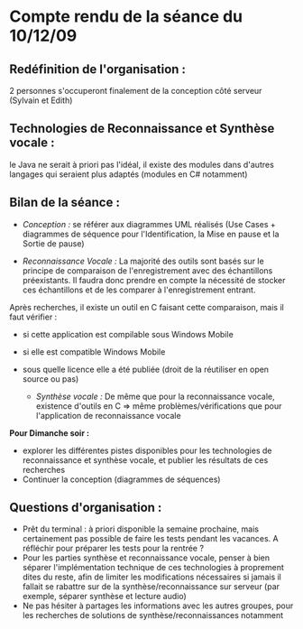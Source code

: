 # Compte rendu de la séance du 10/12/09 #


## Redéfinition de l'organisation : ##
2 personnes s'occuperont finalement de la conception côté serveur (Sylvain et Edith)



## Technologies de Reconnaissance et Synthèse vocale : ##
le Java ne serait à priori pas l'idéal, il existe des modules dans d'autres langages qui seraient plus adaptés (modules en C# notamment)



## Bilan de la séance : ##
  * _Conception :_
se référer aux diagrammes UML réalisés (Use Cases + diagrammes de séquence pour l'Identification, la Mise en pause et la Sortie de pause)

  * _Reconnaissance Vocale :_
La majorité des outils sont basés sur le principe de comparaison de l'enregistrement avec des échantillons préexistants.
Il faudra donc prendre en compte la nécessité de stocker ces échantillons et de les comparer à l'enregistrement entrant.

Après recherches, il existe un outil en C faisant cette comparaison, mais il faut vérifier :
- si cette application est compilable sous Windows Mobile
- si elle est compatible Windows Mobile
- sous quelle licence elle a été publiée (droit de la réutiliser en open source ou pas)

  * _Synthèse vocale :_
De même que pour la reconnaissance vocale, existence d'outils en C => même problèmes/vérifications que pour l'application de reconnaissance vocale



**Pour Dimanche soir :**
  * explorer les différentes pistes disponibles pour les technologies de reconnaissance et synthèse vocale, et publier les résultats de ces recherches
  * Continuer la conception (diagrammes de séquences)


## Questions d'organisation : ##
  * Prêt du terminal : à priori disponible la semaine prochaine, mais certainement pas possible de faire les tests pendant les vacances. A réfléchir pour préparer les tests pour la rentrée ?
  * Pour les parties synthèse et reconnaissance vocale, penser à bien séparer l'implémentation technique de ces technologies à proprement dites du reste, afin de limiter les modifications nécessaires si jamais il fallait se rabattre sur de la synthèse/reconnaissance sur serveur (par exemple, séparer synthèse et lecture audio)
  * Ne pas hésiter à partages les informations avec les autres groupes, pour les recherches de solutions de synthèse/reconnaissances notamment